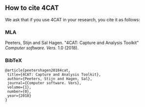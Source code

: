 ## How to cite 4CAT

We ask that if you use 4CAT in your research, you cite
it as follows:

### MLA

Peeters, Stijn and Sal Hagen. "4CAT: Capture and Analysis Toolkit" *Computer software. Vers.* 1.0 (2018).

### BibTeX

```
@article{peetershagen20184cat,
 title={4CAT: Capture and Analysis Toolkit},
 author={Peeters, Stijn and Hagen, Sal},
 journal={Computer software. Vers},
 volume={1},
 number={0},
 year={2018}
}
```